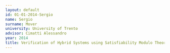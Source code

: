 ```yaml
---
layout: default 
id: 01-01-2014-Sergio
name: Sergio
surname: Mover
university: University of Trento
advisor: Cimatti Alessandro
year: 2014
title: Verification of Hybrid Systems using Satisfiability Modulo Theories
---
```

